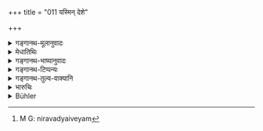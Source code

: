 +++
title = "011 यस्मिन् देशे"

+++

<details><summary>गङ्गानथ-मूलानुवादः</summary>

That place, where three Brāhmaṇas learned in the Veda sit, as also the learned Brāhmaṇa appointed by the king,—they regard as the ‘Court of Brahman.’—(11)
</details>

<details><summary>मेधातिथिः</summary>

उक्तं सभां प्रविश्य व्यवहारान् पश्येद् इति । सभाशब्दश् च लोके गृहप्रासादविशेषे वर्तते "मयेन निर्मिता दिव्या सभा हेमपरिष्कृता" इति । क्वचित् पुरुषविशेषसंघटिता सभेति तन्निवृत्त्यर्थं सभाया लक्षणम् आह । यत्र त्रयो ब्राह्मणा वेदविदः संनिधीयन्ते, राज्ञश् च संबन्धी प्रकृतो ऽधिकृतो विद्वान् इति । अथ वा प्रकृतो ऽनन्तरश्लोके संनिहितः । सेह सभाभिप्रेता । ब्रह्मग्रहणं स्तुत्यर्थम् । यथा ब्रह्मणः सभा निरवद्यैवम् इयम्[^९०] अपीति ॥ ८.११ ॥


[^९०]:
     M G: niravadyaiveyam
</details>

<details><summary>गङ्गानथ-भाष्यानुवादः</summary>

It has been declared that ‘having entered the Court, he shall look into the cases.’ As regards the word ‘*sabhā*,’ in ordinary language it is used in the sense of a particular apartment of the house; *e.g*., in the Mahābhārata it is said that the ‘excellent gold-burnished *sabhā* was built by Maya—sometimes it is also used in the sense of an assemblage of particular men. In order to preclude these two meanings of the term, the author states the definition of the ‘*Sabhā*,’ ‘Court,’ meant in the present context.

That place where three Brāhmaṇas learned in the Veda are brought together, as also the learned Brāhmaṇa appointed by the king,—or the person mentioned in the preceding verse,—that is the ‘*Sabhā*’ meant here.

The name of ‘*Brahman*’ has been mentioned for the purpose of extolling the Court; the sense being that ‘the Court constituted as here stated is as unexceptionable as that of Brahman himself.’—(11)
</details>

<details><summary>गङ्गानथ-टिप्पन्यः</summary>

This verse is quoted in *Smṛtitāttva* (II, p. 199), to the effect that the court becomes a true ‘Court,’ only by reason of the presence of the duly qualified Brāhmaṇa-judge appointed by the king;—in *Smṛticandrikā* (Vyavahāra, p. 46), which explains ‘*prakṛtaḥ*’ as the *appointed* judge;—in *Kṛtyakalpataru* (8b);—in *Vīramitrodaya* (Vyavahāra, 36 and 11b), which says that no stress is meant to be laid upon the number
*three*, as the number may be larger, up to seven; what is meant is that
they shall not be less than three;—and in *Rājanītiratnākara* (p. 17a).
</details>

<details><summary>गङ्गानथ-तुल्य-वाक्यानि</summary>

*Bṛhaspati* (1.11).—‘That assembly is equal in sanctity to a sacrificial
session in which there sit seven, or five or three Brāhmaṇas, who are acquainted with the world, with the Veda and with Law.’

*Bṛhaspati* (1.5).—‘A Court of Justice is composed of ten members; and
an assembly of this sort, in which the King examines the cases attentively, is comparable to a religious session.’

*Śukranīti* (4.5.50-52).—‘The assembly in which there are seven, five,
or even three Brāhmaṇas versed in human affairs, the Vedas and the Dharmaśāstras is like a sacrificial session.’

*Śukranīti* (4.5.72).—‘The ten requisites in the administration of
justice are—the king, officers, councillors, smṛti-books, accountant, clerk, gold, fire, water and one’s own men.’

*Nārada* (3.18).—‘That is not a court where there are no elders; they
are not elders who do not pass a just, sentence; that is not just sentence where there is no truth; that is not truth which is vitiated by error.’
</details>

<details><summary>भारुचिः</summary>

**त्रि**ग्रहणान् नावेदविदस् ते स्युः; दण्डापूपिकया चत्वारो ऽपि न विरुद्ध्यन्ते । **राज्ञश् च** सहायं **प्रकृतो विद्वान्** इ[त्य् अनु]वाद उत्तरार्थः । **ब्रह्मणस् तां सभां विदुः** । <u>केचित्</u> तु ब्राह्मण इति पठन्ति । <u>तद् अयुक्तम्</u> । उक्तत्वाद् अस्य जातेः- "तदा नियुञ्ज्याद् विद्वांसं ब्राह्मणं कार्यकर्शने" इति पूर्वत्र । **ब्रह्मणो** ग्रहणं सभास्तुत्यर्थं युक्त[ं, ब्रह्म]सभेति । अथ वा "विनीतः प्रविशेत् सभाम्" इत्य् उक्तं यत्, तदुपलक्षणार्थम् इदम् उक्तम् । **यद्मिन् देश निषीदन्ति** इत्य् एवमादि लौकिकसभानिवृत्त्यर्थम् ॥ ८.११ ॥
</details>

<details><summary>Bühler</summary>

011	Where three Brahmanas versed in the Vedas and the learned (judge) appointed by the king sit down, they call that the court of (four-faced) Brahman.
</details>
